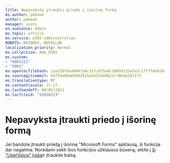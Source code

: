 ```yaml
---
title: Nepavyksta įtraukti priedo į išorinę formą
ms.author: pebaum
author: pebaum
manager: scotv
ms.audience: Admin
ms.topic: article
ms.service: o365-administration
ROBOTS: NOINDEX, NOFOLLOW
localization_priority: Normal
ms.collection: Adm_O365
ms.custom:
- "9003121"
- "5901"
ms.openlocfilehash: caa23df4aa0847a8c31fc015e8c18859132a5a2c1ff7fe6d3dd98357671c3435
ms.sourcegitcommit: b5f7da89a650d2915dc652449623c78be6247175
ms.translationtype: MT
ms.contentlocale: lt-LT
ms.lasthandoff: 08/05/2021
ms.locfileid: "53920223"
---
```

# <a name="unable-to-add-an-attachment-to-an-externally-facing-form"></a>Nepavyksta įtraukti priedo į išorinę formą

Jei bandote įtraukti priedą į išorinę "Microsoft Forms" apklausą, ši funkcija dar negalima. Norėdami sekti šios funkcijos užklausos būseną, eikite į [šį "UserVoice" įrašą](https://go.microsoft.com/fwlink/?linkid=2133069)ir įtraukite balsą.
